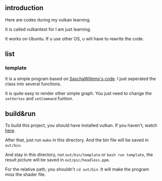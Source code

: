 ## introduction

Here are codes during my vulkan learning.

It is called vulkantest for I am just learning.

It works on Ubuntu. If u use other OS, u will have to rewrite the code.

## list

### template

It is a simple program based on [SaschaWillems's code](https://github.com/SaschaWillems/Vulkan/tree/master/examples/renderheadless). I just seperated the class into several functions.

It is quite easy to render other simple graph. You just need to change the `setVertex` and `setCommand` funtion.

## build&run

To build this project, you should have installed vulkan. If you haven't, watch [here](https://vulkan.lunarg.com/sdk/home).

After that, just run `make` in this directory. And the bin file will be saved in `out/bin`.

And stay in this directory, run     `out/bin/template` or `bash run template`, the result picture will be saved in `out/pic/headless.ppm`.

For the relative path, you shouldn't `cd out/bin`. It will make the program miss the shader file.